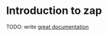 # Introduction to zap

TODO: write [great documentation](http://jacobian.org/writing/what-to-write/)
